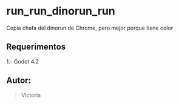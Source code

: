 # run_run_dinorun_run
Copia chafa del dinorun de Chrome, pero mejor porque tiene color

## Requerimentos
1.- Godot 4.2

## Autor:
> Victoria
